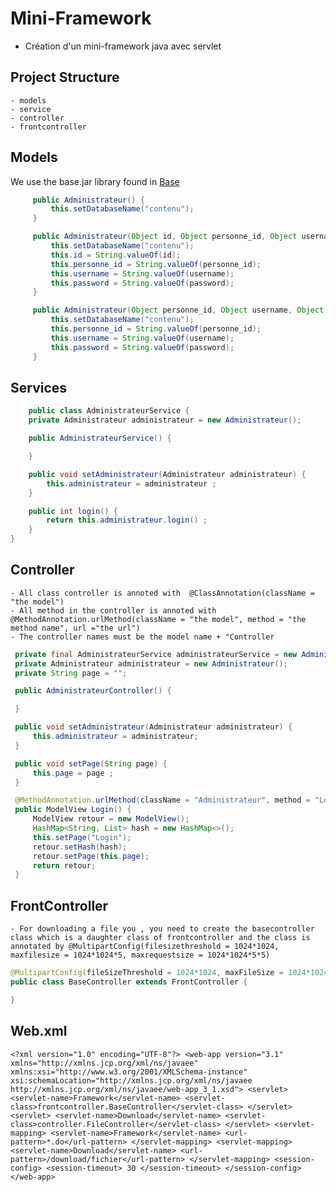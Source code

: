 # Mini-Framework

- Création d'un mini-framework java avec servlet

## Project Structure

    - models
    - service
    - controller
    - frontcontroller

## Models

We use the base.jar library found in [Base](https://github.com/Lacoste27/Base)

```java
     public Administrateur() {
         this.setDatabaseName("contenu");
     }

     public Administrateur(Object id, Object personne_id, Object username, Object password) {
         this.setDatabaseName("contenu");
         this.id = String.valueOf(id);
         this.personne_id = String.valueOf(personne_id);
         this.username = String.valueOf(username);
         this.password = String.valueOf(password);
     }

     public Administrateur(Object personne_id, Object username, Object password) {
         this.setDatabaseName("contenu");
         this.personne_id = String.valueOf(personne_id);
         this.username = String.valueOf(username);
         this.password = String.valueOf(password);
     }
```

## Services

```java
    public class AdministrateurService {
    private Administrateur administrateur = new Administrateur();

    public AdministrateurService() {

    }

    public void setAdministrateur(Administrateur administrateur) {
        this.administrateur = administrateur ;
    }

    public int login() {
        return this.administrateur.login() ;
    }
}
```

## Controller

    - All class controller is annoted with  @ClassAnnotation(className = "the model")
    - All method in the controller is annoted with @MethodAnnotation.urlMethod(className = "the model", method = "the method name", url ="the url")
    - The controller names must be the model name + "Controller

```java
 private final AdministrateurService administrateurService = new AdministrateurService();
 private Administrateur administrateur = new Administrateur();
 private String page = "";

 public AdministrateurController() {

 }

 public void setAdministrateur(Administrateur administrateur) {
     this.administrateur = administrateur;
 }

 public void setPage(String page) {
     this.page = page ;
 }

 @MethodAnnotation.urlMethod(className = "Administrateur", method = "Login", url = "LoginPage.do")
 public ModelView Login() {
     ModelView retour = new ModelView();
     HashMap<String, List> hash = new HashMap<>();
     this.setPage("Login");
     retour.setHash(hash);
     retour.setPage(this.page);
     return retour;
 }
```

## FrontController

    - For downloading a file you , you need to create the basecontroller class which is a daughter class of frontcontroller and the class is annotated by @MultipartConfig(filesizethreshold = 1024*1024, maxfilesize = 1024*1024*5, maxrequestsize = 1024*1024*5*5)

```java
@MultipartConfig(fileSizeThreshold = 1024*1024, maxFileSize = 1024*1024*5, maxRequestSize = 1024*1024*5*5)
public class BaseController extends FrontController {

}
```

## Web.xml
`<?xml version="1.0" encoding="UTF-8"?>
<web-app version="3.1" xmlns="http://xmlns.jcp.org/xml/ns/javaee" xmlns:xsi="http://www.w3.org/2001/XMLSchema-instance" xsi:schemaLocation="http://xmlns.jcp.org/xml/ns/javaee http://xmlns.jcp.org/xml/ns/javaee/web-app_3_1.xsd">
    <servlet>
        <servlet-name>Framework</servlet-name>
        <servlet-class>frontcontroller.BaseController</servlet-class>
    </servlet>
    <servlet>
        <servlet-name>Download</servlet-name>
        <servlet-class>controller.FileController</servlet-class>
    </servlet>
    <servlet-mapping>
        <servlet-name>Framework</servlet-name>
        <url-pattern>*.do</url-pattern>
    </servlet-mapping>
    <servlet-mapping>
        <servlet-name>Download</servlet-name>
        <url-pattern>/download/fichier</url-pattern>
    </servlet-mapping>
    <session-config>
        <session-timeout>
            30
        </session-timeout>
    </session-config>
</web-app>
`
